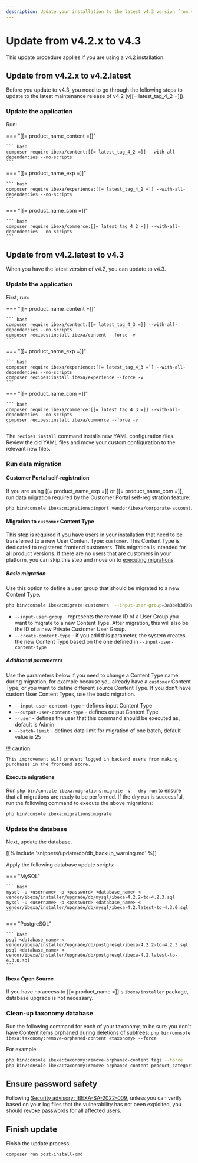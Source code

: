 ```yaml
---
description: Update your installation to the latest v4.3 version from v4.2.x.
---
```


# Update from v4.2.x to v4.3

This update procedure applies if you are using a v4.2 installation.

## Update from v4.2.x to v4.2.latest

Before you update to v4.3, you need to go through the following steps to update to the latest maintenance release of v4.2 (v[[= latest_tag_4_2 =]]).

### Update the application

Run:

=== "[[= product_name_content =]]"

    ``` bash
    composer require ibexa/content:[[= latest_tag_4_2 =]] --with-all-dependencies --no-scripts
    ```

=== "[[= product_name_exp =]]"

    ``` bash
    composer require ibexa/experience:[[= latest_tag_4_2 =]] --with-all-dependencies --no-scripts
    ```

=== "[[= product_name_com =]]"

    ``` bash
    composer require ibexa/commerce:[[= latest_tag_4_2 =]] --with-all-dependencies --no-scripts
    ```

## Update from v4.2.latest to v4.3

When you have the latest version of v4.2, you can update to v4.3.

### Update the application

First, run:

=== "[[= product_name_content =]]"

    ``` bash
    composer require ibexa/content:[[= latest_tag_4_3 =]] --with-all-dependencies --no-scripts
    composer recipes:install ibexa/content --force -v
    ```

=== "[[= product_name_exp =]]"

    ``` bash
    composer require ibexa/experience:[[= latest_tag_4_3 =]] --with-all-dependencies --no-scripts
    composer recipes:install ibexa/experience --force -v
    ```

=== "[[= product_name_com =]]"

    ``` bash
    composer require ibexa/commerce:[[= latest_tag_4_3 =]] --with-all-dependencies --no-scripts
    composer recipes:install ibexa/commerce --force -v
    ```

The `recipes:install` command installs new YAML configuration files.
Review the old YAML files and move your custom configuration to the relevant new files.

### Run data migration

#### Customer Portal self-registration

If you are using [[= product_name_exp =]] or [[= product_name_com =]],
run data migration required by the Customer Portal self-registration feature:

```bash
php bin/console ibexa:migrations:import vendor/ibexa/corporate-account/src/bundle/Resources/migrations/corporate_account_registration.yaml --name=012_corporate_account_registration.yaml
```

#### Migration to `customer` Content Type

This step is required if you have users in your installation that need to be transferred to a new User Content Type: `customer`.
This Content Type is dedicated to registered frontend customers.
This migration is intended for all product versions.
If there are no users that are customers in your platform, you can skip this step and move on to [executing migrations](#execute-migrations).

##### Basic migration

Use this option to define a user group that should be migrated to a new Content Type.

```bash
php bin/console ibexa:migrate:customers  --input-user-group=3a3beb3d09ae0dacebf1d324f61bbc34 --create-content-type
```

- `--input-user-group` - represents the remote ID of a User Group you want to migrate to a new Content Type.
After migration, this will also be the ID of a new Private Customer User Group.
- `--create-content-type` - if you add this parameter, the system creates the new Content Type based on the one defined in `--input-user-content-type`

##### Additional parameters

Use the parameters below if you need to change a Content Type name during migration, for example because you already have a `customer` Content Type,
or you want to define different source Content Type.
If you don't have custom User Content Types, use the basic migration.

- `--input-user-content-type` - defines input Content Type
- `--output-user-content-type` - defines output Content Type
- `--user` - defines the user that this command should be executed as, default is Admin
- `--batch-limit` - defines data limit for migration of one batch, default value is 25

!!! caution

    This improvement will prevent logged in backend users from making purchases in the frontend store.

#### Execute migrations

Run `php bin/console ibexa:migrations:migrate -v --dry-run` to ensure that all migrations are ready to be performed.
If the dry run is successful, run the following command to execute the above migrations:

``` bash
php bin/console ibexa:migrations:migrate
```

### Update the database

Next, update the database.

[[% include 'snippets/update/db/db_backup_warning.md' %]]

Apply the following database update scripts:

=== "MySQL"

    ``` bash
    mysql -u <username> -p <password> <database_name> < vendor/ibexa/installer/upgrade/db/mysql/ibexa-4.2.2-to-4.2.3.sql
    mysql -u <username> -p <password> <database_name> < vendor/ibexa/installer/upgrade/db/mysql/ibexa-4.2.latest-to-4.3.0.sql
    ```

=== "PostgreSQL"

    ``` bash
    psql <database_name> < vendor/ibexa/installer/upgrade/db/postgresql/ibexa-4.2.2-to-4.2.3.sql
    psql <database_name> < vendor/ibexa/installer/upgrade/db/postgresql/ibexa-4.2.latest-to-4.3.0.sql
    ```

#### Ibexa Open Source

If you have no access to [[= product_name =]]'s `ibexa/installer` package, database upgrade is not necessary.

### Clean-up taxonomy database

Run the following command for each of your taxonomy,
to be sure you don't have [Content items orphaned during deletions of subtrees](taxonomy.md#remove-orphaned-content-items):
`php bin/console ibexa:taxonomy:remove-orphaned-content <taxonomy> --force`

For example:

```bash
php bin/console ibexa:taxonomy:remove-orphaned-content tags --force
php bin/console ibexa:taxonomy:remove-orphaned-content product_categories --force
```

## Ensure password safety

Following [Security advisory: IBEXA-SA-2022-009](https://developers.ibexa.co/security-advisories/ibexa-sa-2022-009-critical-vulnerabilities-in-graphql-role-assignment-ct-editing-and-drafts-tooltips),
unless you can verify based on your log files that the vulnerability has not been exploited,
you should [revoke passwords](https://doc.ibexa.co/en/latest/users/passwords/#revoking-passwords) for all affected users.

## Finish update

Finish the update process:

``` bash
composer run post-install-cmd
```

